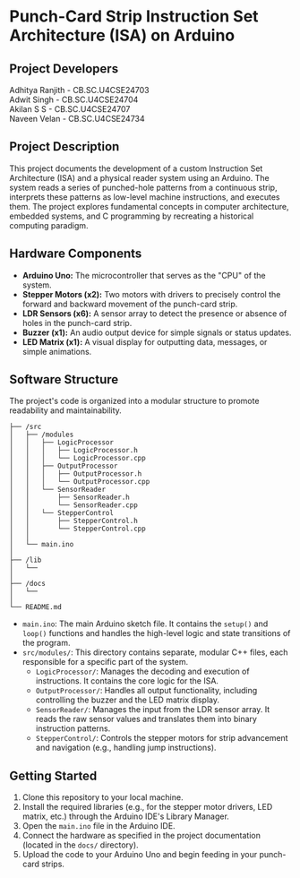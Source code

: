 # Punch-Card Strip Instruction Set Architecture (ISA) on Arduino

## Project Developers
Adhitya Ranjith - CB.SC.U4CSE24703 \
Adwit Singh - CB.SC.U4CSE24704 \
Akilan S S - CB.SC.U4CSE24707 \
Naveen Velan - CB.SC.U4CSE24734

## Project Description

This project documents the development of a custom Instruction Set Architecture (ISA) and a physical reader system using an Arduino. The system reads a series of punched-hole patterns from a continuous strip, interprets these patterns as low-level machine instructions, and executes them. The project explores fundamental concepts in computer architecture, embedded systems, and C programming by recreating a historical computing paradigm.

## Hardware Components

* **Arduino Uno:** The microcontroller that serves as the "CPU" of the system.
* **Stepper Motors (x2):** Two motors with drivers to precisely control the forward and backward movement of the punch-card strip.
* **LDR Sensors (x6):** A sensor array to detect the presence or absence of holes in the punch-card strip.
* **Buzzer (x1):** An audio output device for simple signals or status updates.
* **LED Matrix (x1):** A visual display for outputting data, messages, or simple animations.

## Software Structure

The project's code is organized into a modular structure to promote readability and maintainability.

```/23CSE201 - Punch Card Based Instruction Set Architecture
├── /src
│   ├── /modules
│   │   ├── LogicProcessor
│   │   │   ├── LogicProcessor.h
│   │   │   └── LogicProcessor.cpp
│   │   ├── OutputProcessor
│   │   │   ├── OutputProcessor.h
│   │   │   └── OutputProcessor.cpp
│   │   └── SensorReader
│   │       ├── SensorReader.h
│   │       └── SensorReader.cpp
│   │   └── StepperControl
│   │       ├── StepperControl.h
│   │       └── StepperControl.cpp
│   │
│   └── main.ino
│
├── /lib
│   └──
│
├── /docs
│   └──
│
└── README.md

```

* `main.ino`: The main Arduino sketch file. It contains the `setup()` and `loop()` functions and handles the high-level logic and state transitions of the program.
* `src/modules/`: This directory contains separate, modular C++ files, each responsible for a specific part of the system.
    * `LogicProcessor/`: Manages the decoding and execution of instructions. It contains the core logic for the ISA.
    * `OutputProcessor/`: Handles all output functionality, including controlling the buzzer and the LED matrix display.
    * `SensorReader/`: Manages the input from the LDR sensor array. It reads the raw sensor values and translates them into binary instruction patterns.
    * `StepperControl/`: Controls the stepper motors for strip advancement and navigation (e.g., handling jump instructions).

## Getting Started

1.  Clone this repository to your local machine.
2.  Install the required libraries (e.g., for the stepper motor drivers, LED matrix, etc.) through the Arduino IDE's Library Manager.
3.  Open the `main.ino` file in the Arduino IDE.
4.  Connect the hardware as specified in the project documentation (located in the `docs/` directory).
5.  Upload the code to your Arduino Uno and begin feeding in your punch-card strips.
